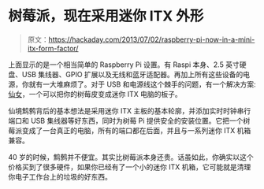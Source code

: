 # 树莓派，现在采用迷你 ITX 外形

> 原文：<https://hackaday.com/2013/07/02/raspberry-pi-now-in-a-mini-itx-form-factor/>

上面显示的是一个相当简单的 Raspberry Pi 设置。有 Raspi 本身、2.5 英寸硬盘、USB 集线器、GPIO 扩展以及无线和蓝牙适配器。再加上所有这些设备的电源，你就有一大堆麻烦了。对于 USB 和电源线这个棘手的问题，有一个解决方案:[仙女](http://www.kickstarter.com/projects/kwang/mini-itx-motherboard-for-the-raspberry-pi-fairywre)，一个可以把你的树莓皮变成迷你 ITX 电脑的板子。

仙境鹪鹩背后的基本想法是采用迷你 ITX 主板的基本轮廓，并添加实时时钟串行端口和 USB 集线器等好东西，同时为树莓 Pi 提供安全的安装位置。它把一个树莓派变成了一台真正的电脑，所有的端口都在后面，并且与一系列迷你 ITX 机箱兼容。

40 岁的时候，鹪鹩并不便宜。其实比树莓派本身还贵。话虽如此，你确实以这个价格买到了很多硬件，如果你已经有了一个小的迷你 ITX 机箱，它可能就是清理你电子工作台上的垃圾的好东西。